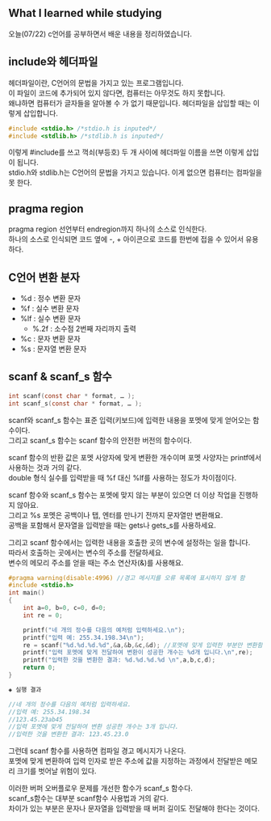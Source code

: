 ## What I learned while studying

오늘(07/22) c언어를 공부하면서 배운 내용을 정리하였습니다.

## include와 헤더파일

헤더파일이란, C언어의 문법을 가지고 있는 프로그램입니다.  
이 파일이 코드에 추가되어 있지 않다면, 컴퓨터는 아무것도 하지 못합니다.  
왜냐하면 컴퓨터가 글자들을 알아볼 수 가 없기 때문입니다. 헤더파일을 삽입할 때는 이렇게 삽입합니다.

```c
#include <stdio.h> /*stdio.h is inputed*/
#include <stdlib.h> /*stdlib.h is inputed*/
```

이렇게 #include를 쓰고 꺽쇠(부등호) 두 개 사이에 헤더파일 이름을 쓰면 이렇게 삽입이 됩니다.  
stdio.h와 stdlib.h는 C언어의 문법을 가지고 있습니다. 이게 없으면 컴퓨터는 컴파일을 못 한다.

## pragma region

pragma region 선언부터 endregion까지 하나의 소스로 인식한다.  
하나의 소스로 인식되면 코드 옆에 -, + 아이콘으로 코드를 한번에 접을 수 있어서 유용하다.

## C언어 변환 분자

- %d : 정수 변환 문자
- %f : 실수 변환 문자
- %lf : 실수 변환 문자
  - %.2f : 소수점 2번째 자리까지 출력
- %c : 문자 변환 문자
- %s : 문자열 변환 문자

## scanf & scanf_s 함수

```c
int scanf(const char * format, … );
int scanf_s(const char * format, … );
```

scanf와 scanf_s 함수는 표준 입력(키보드)에 입력한 내용을 포멧에 맞게 얻어오는 함수이다.  
그리고 scanf_s 함수는 scanf 함수의 안전한 버전의 함수이다.

scanf 함수의 반환 값은 포멧 사양자에 맞게 변환한 개수이며 포멧 사양자는 printf에서 사용하는 것과 거의 같다.  
double 형식 실수를 입력받을 때 %f 대신 %lf를 사용하는 정도가 차이점이다.

scanf 함수와 scanf_s 함수는 포멧에 맞지 않는 부분이 있으면 더 이상 작업을 진행하지 않아요.  
그리고 %s 포멧은 공백이나 탭, 엔터를 만나기 전까지 문자열만 변환해요.  
공백을 포함해서 문자열을 입력받을 때는 gets나 gets_s를 사용하세요.

그리고 scanf 함수에서는 입력한 내용을 호출한 곳의 변수에 설정하는 일을 합니다.  
따라서 호출하는 곳에서는 변수의 주소를 전달하세요.  
변수의 메모리 주소를 얻을 때는 주소 연산자(&)를 사용해요.

```c
#pragma warning(disable:4996) //경고 메시지를 오류 목록에 표시하지 않게 함
#include <stdio.h>
int main()
{
    int a=0, b=0, c=0, d=0;
    int re = 0;

    printf("네 개의 정수를 다음의 예처럼 입력하세요.\n");
    printf("입력 예: 255.34.198.34\n");
    re = scanf("%d.%d.%d.%d",&a,&b,&c,&d); //포멧에 맞게 입력한 부분만 변환함
    printf("입력 포멧에 맞게 전달하여 변환이 성공한 개수는 %d개 입니다.\n",re);
    printf("입력한 것을 변환한 결과: %d.%d.%d.%d \n",a,b,c,d);
    return 0;
}
```

```c
◈ 실행 결과

//네 개의 정수를 다음의 예처럼 입력하세요.
//입력 예: 255.34.198.34
//123.45.23ab45
//입력 포멧에 맞게 전달하여 변환 성공한 개수는 3개 입니다.
//입력한 것을 변환한 결과: 123.45.23.0
```

그런데 scanf 함수를 사용하면 컴파일 경고 메시지가 나온다.  
포멧에 맞게 변환하여 입력 인자로 받은 주소에 값을 지정하는 과정에서 전달받은 메모리 크기를 벗어날 위험이 있다.

이러한 버퍼 오버플로우 문제를 개선한 함수가 scanf_s 함수다.  
scanf_s함수는 대부분 scanf함수 사용법과 거의 같다.  
차이가 있는 부분은 문자나 문자열을 입력받을 때 버퍼 길이도 전달해야 한다는 것이다.
